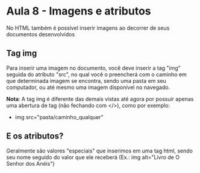 # Aula 8 - Imagens e atributos
No HTML também é possível inserir imagens ao decorrer de seus documentos desenvolvidos

## Tag img
Para inserir uma imagem no documento, você deve inserir a tag "img" seguida do atributo "src", no qual você o 
preencherá com o caminho em que determinada imagem se encontra, sendo uma pasta em seu computador, ou até mesmo uma 
imagem disponível no navegado.

**Nota**: A tag img é diferente das demais vistas até agora por possuir apenas uma abertura de tag (não fechando com 
</>), como por exemplo: 
- img src="pasta/caminho_qualquer"

## E os atributos?
Geralmente são valores "especiais" que inserimos em uma tag html, sendo seu nome seguido do valor que ele receberá 
(Ex.: img alt="Livro de O Senhor dos Anéis")
